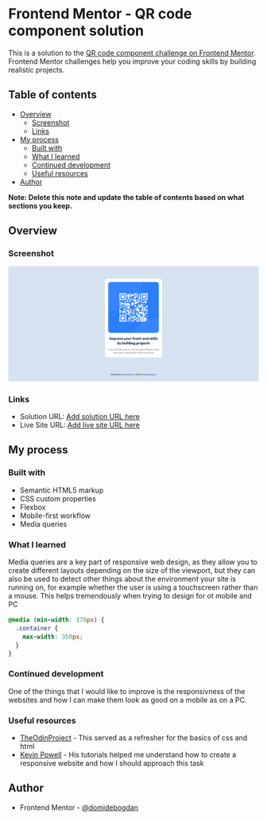 # Frontend Mentor - QR code component solution

This is a solution to the [QR code component challenge on Frontend Mentor](https://www.frontendmentor.io/challenges/qr-code-component-iux_sIO_H). Frontend Mentor challenges help you improve your coding skills by building realistic projects. 

## Table of contents

- [Overview](#overview)
  - [Screenshot](#screenshot)
  - [Links](#links)
- [My process](#my-process)
  - [Built with](#built-with)
  - [What I learned](#what-i-learned)
  - [Continued development](#continued-development)
  - [Useful resources](#useful-resources)
- [Author](#author)

**Note: Delete this note and update the table of contents based on what sections you keep.**

## Overview

### Screenshot

![](./screenshot.png)


### Links

- Solution URL: [Add solution URL here](https://www.frontendmentor.io/challenges/qr-code-component-iux_sIO_H/hub/qrcode-card-component-rTHcNTMch9)
- Live Site URL: [Add live site URL here](https://dbd-qr.netlify.app)

## My process

### Built with

- Semantic HTML5 markup
- CSS custom properties
- Flexbox
- Mobile-first workflow
- Media queries

### What I learned

Media queries are a key part of responsive web design, as they allow you to create different layouts depending on the size of the viewport, but they can also be used to detect other things about the environment your site is running on, for example whether the user is using a touchscreen rather than a mouse. This helps tremendously when trying to design for ot mobile and PC 

```css
@media (min-width: 378px) {
  .container {
    max-width: 350px;
  }
}
```
### Continued development

One of the things that I would like to improve is the responsivness of the websites and how I can make them look as good on a mobile as on a PC.
### Useful resources

- [TheOdinProject](theodinproject.com/) - This served as a refresher for the basics of css and html
- [Kevin Powell](https://www.youtube.com/kepowob) - His tutorials helped me understand how to create a responsive website and how I should approach this task
## Author
- Frontend Mentor - [@domidebogdan](https://www.frontendmentor.io/profile/domidebogdan)

